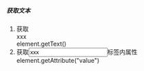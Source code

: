 ##### 获取文本
1. 获取<div>xxx</div>
element.getText()
2. 获取<input value="xxx"/>标签内属性
element.getAttribute("value")

